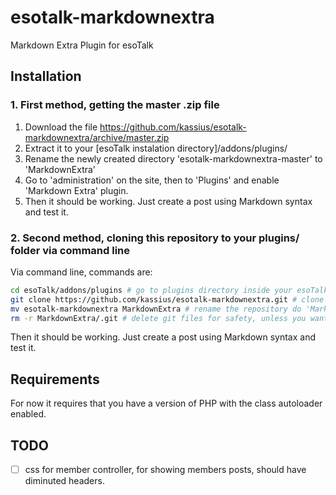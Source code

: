 esotalk-markdownextra
=====================

Markdown Extra Plugin for esoTalk

## Installation

### 1. First method, getting the master .zip file

1. Download the file https://github.com/kassius/esotalk-markdownextra/archive/master.zip
2. Extract it to your [esoTalk instalation directory]/addons/plugins/
3. Rename the newly created directory 'esotalk-markdownextra-master' to 'MarkdownExtra'
4. Go to 'administration' on the site, then to 'Plugins' and enable 'Markdown Extra' plugin.
5. Then it should be working. Just create a post using Markdown syntax and test it.

### 2. Second method, cloning this repository to your plugins/ folder via command line

Via command line, commands are:

~~~bash
cd esoTalk/addons/plugins # go to plugins directory inside your esoTalk installation
git clone https://github.com/kassius/esotalk-markdownextra.git # clone the repository
mv esotalk-markdownextra MarkdownExtra # rename the repository do 'MarkdownExtra'
rm -r MarkdownExtra/.git # delete git files for safety, unless you want to update it later via command line, then restrict access to this directory in your server's configuration
~~~

Then it should be working. Just create a post using Markdown syntax and test it.

## Requirements

For now it requires that you have a version of PHP with the class autoloader enabled.

## TODO

- [ ] css for member controller, for showing members posts, should have diminuted headers.


